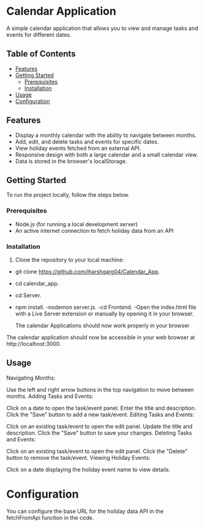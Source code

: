 # Calendar Application

A simple calendar application that allows you to view and manage tasks and events for different dates.

## Table of Contents

- [Features](#features)
- [Getting Started](#getting-started)
  - [Prerequisites](#prerequisites)
  - [Installation](#installation)
- [Usage](#usage)
- [Configuration](#configuration)

## Features

- Display a monthly calendar with the ability to navigate between months.
- Add, edit, and delete tasks and events for specific dates.
- View holiday events fetched from an external API.
- Responsive design with both a large calendar and a small calendar view.
- Data is stored in the browser's localStorage.

## Getting Started

To run the project locally, follow the steps below.

### Prerequisites

- Node.js (for running a local development server)
- An active internet connection to fetch holiday data from an API

### Installation

1. Clone the repository to your local machine:

- git clone https://github.com/iharshgarg04/Calendar_App.
- cd calendar_app.
- cd Server.
- npm install.
-nodemon server.js.
-cd Frontend.
-Open the index.html file with a Live Server extension or manually by opening it in your browser.

    The calendar Applications should now work properly in your browser

The calendar application should now be accessible in your web browser at http://localhost:3000.

## Usage

Navigating Months:

Use the left and right arrow buttons in the top navigation to move between months.
Adding Tasks and Events:

Click on a date to open the task/event panel.
Enter the title and description.
Click the "Save" button to add a new task/event.
Editing Tasks and Events:

Click on an existing task/event to open the edit panel.
Update the title and description.
Click the "Save" button to save your changes.
Deleting Tasks and Events:

Click on an existing task/event to open the edit panel.
Click the "Delete" button to remove the task/event.
Viewing Holiday Events:

Click on a date displaying the holiday event name to view details.

# Configuration

You can configure the base URL for the holiday data API in the fetchFromApi function in the code.


